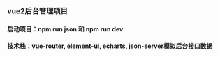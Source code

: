 ### vue2后台管理项目
#### 启动项目：npm run json 和 npm run dev
#### 技术栈：vue-router, element-ui, echarts, json-server模拟后台接口数据
